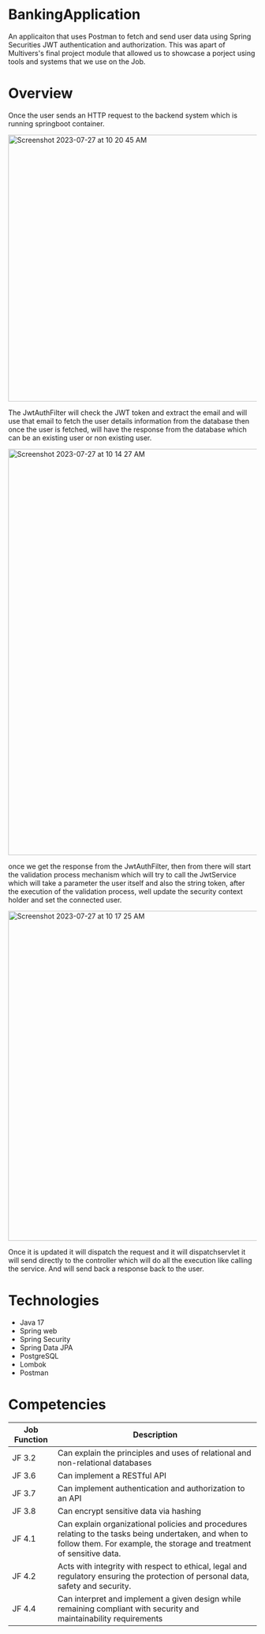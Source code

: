 # BankingApplication
An applicaiton that uses Postman to fetch and send user data using Spring Securities JWT authentication and authorization. This was apart of Multivers's final project module that allowed us to showcase a porject using tools and systems that we use on the Job.

# Overview
Once the user sends an HTTP request to the backend system which is running springboot container. 

<img width="541" alt="Screenshot 2023-07-27 at 10 20 45 AM" src="https://github.com/jxkobrxyes/BankingApplication/assets/79924650/91b5225f-3618-4d79-abb7-abd688543669">

The JwtAuthFilter will check the JWT token and extract the email and will use that email to fetch the user details information from the database then once the user is fetched, will have the response from the database which can be an existing user or non existing user.

<img width="824" alt="Screenshot 2023-07-27 at 10 14 27 AM" src="https://github.com/jxkobrxyes/BankingApplication/assets/79924650/69e12395-44f9-4f5b-9f39-d889cbf1d950">

once we get the response from the JwtAuthFilter, then from there will start the validation process mechanism which will try to call the JwtService which will take a parameter the user itself and also the string token, after the execution of the validation process, well update the security context holder and set the connected user. 

<img width="669" alt="Screenshot 2023-07-27 at 10 17 25 AM" src="https://github.com/jxkobrxyes/BankingApplication/assets/79924650/32c7607b-f77c-4d3f-976d-cb0927ce70c2">

Once it is updated it will dispatch the request and it will dispatchservlet it will send directly to the controller which will do all the execution like calling the service. And will send back a response back to the user.


# Technologies
- Java 17
- Spring web
- Spring Security
- Spring Data JPA
- PostgreSQL
- Lombok
- Postman

# Competencies
| Job Function | Description |
| --- | --- |
| JF 3.2 | Can explain the principles and uses of relational and non-relational databases |
| JF 3.6 | Can implement a RESTful API |
| JF 3.7 | Can implement authentication and authorization to an API |
| JF 3.8 | Can encrypt sensitive data via hashing  |
| JF 4.1 | Can explain organizational policies and procedures relating to the tasks being undertaken, and when to follow them. For example, the storage and treatment of sensitive data. |
| JF 4.2 | Acts with integrity with respect to ethical, legal and regulatory ensuring the protection of personal data, safety and security. |
| JF 4.4 | Can interpret and implement a given design while remaining compliant with security and maintainability requirements |
